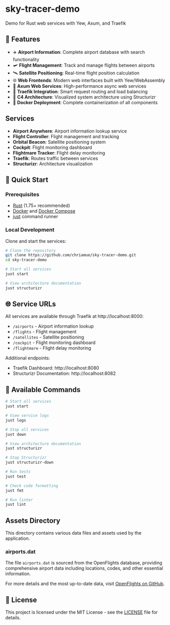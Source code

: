 # sky-tracer-demo

Demo for Rust web services with Yew, Axum, and Traefik

## 🚀 Features

- ✈️ **Airport Information**: Complete airport database with search functionality
- 🛩️ **Flight Management**: Track and manage flights between airports
- 🛰️ **Satellite Positioning**: Real-time flight position calculation
- 🌐 **Web Frontends**: Modern web interfaces built with Yew/WebAssembly
- 🔄 **Axum Web Services**: High-performance async web services
- 🚦 **Traefik Integration**: Smart request routing and load balancing
- 🎯 **C4 Architecture**: Visualized system architecture using Structurizr
- 🐳 **Docker Deployment**: Complete containerization of all components

## Services

- **Airport Anywhere**: Airport information lookup service
- **Flight Controller**: Flight management and tracking
- **Orbital Beacon**: Satellite positioning system
- **Cockpit**: Flight monitoring dashboard
- **Flightmare Tracker**: Flight delay monitoring
- **Traefik**: Routes traffic between services
- **Structurizr**: Architecture visualization

## 🚀 Quick Start

### Prerequisites

- [Rust](https://www.rust-lang.org/tools/install) (1.75+ recommended)
- [Docker](https://docs.docker.com/get-docker/) and [Docker Compose](https://docs.docker.com/compose/install/)
- [just](https://github.com/casey/just) command runner

### Local Development

Clone and start the services:

```sh
# Clone the repository
git clone https://github.com/chriamue/sky-tracer-demo.git
cd sky-tracer-demo

# Start all services
just start

# View architecture documentation
just structurizr
```

## 🌐 Service URLs

All services are available through Traefik at http://localhost:8000:

- `/airports` - Airport information lookup
- `/flights` - Flight management
- `/satellites` - Satellite positioning
- `/cockpit` - Flight monitoring dashboard
- `/flightmare` - Flight delay monitoring

Additional endpoints:
- Traefik Dashboard: http://localhost:8080
- Structurizr Documentation: http://localhost:8082

## 📝 Available Commands

```sh
# Start all services
just start

# View service logs
just logs

# Stop all services
just down

# View architecture documentation
just structurizr

# Stop Structurizr
just structurizr-down

# Run tests
just test

# Check code formatting
just fmt

# Run linter
just lint
```

## Assets Directory

This directory contains various data files and assets used by the application.

### airports.dat

The file `airports.dat` is sourced from the OpenFlights database, providing comprehensive airport data including locations, codes, and other essential information.

For more details and the most up-to-date data, visit [OpenFlights on GitHub](https://github.com/jpatokal/openflights).

## 📝 License

This project is licensed under the MIT License - see the [LICENSE](LICENSE) file for details.
